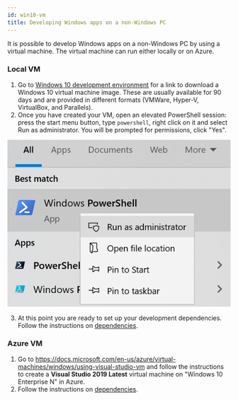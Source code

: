 ```yaml
---
id: win10-vm
title: Developing Windows apps on a non-Windows PC
---
```


It is possible to develop Windows apps on a non-Windows PC by using a virtual machine. The virtual machine can run either locally or on Azure.

### Local VM

1. Go to [Windows 10 development environment](https://developer.microsoft.com/windows/downloads/virtual-machines/) for a link to download a Windows 10 virtual machine image. These are usually available for 90 days and are provided in different formats (VMWare, Hyper-V, VirtualBox, and Parallels).
2. Once you have created your VM, open an elevated PowerShell session: press the start menu button, type `powershell`, right click on it and select Run as administrator. You will be prompted for permissions, click "Yes".

![](assets/powershell-start-menu.png)

3. At this point you are ready to set up your development dependencies. Follow the instructions on [dependencies](rnw-dependencies.md).

### Azure VM

1. Go to https://docs.microsoft.com/en-us/azure/virtual-machines/windows/using-visual-studio-vm and follow the instructions to create a **Visual Studio 2019 Latest** virtual machine on "Windows 10 Enterprise N" in Azure.
2. Follow the instructions on [dependencies](rnw-dependencies.md).
